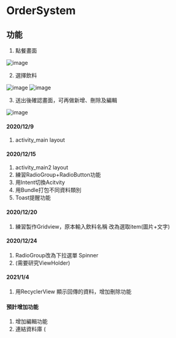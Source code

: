 # OrderSystem

## 功能
1. 點餐畫面

![image](https://user-images.githubusercontent.com/37375306/125165996-16618580-e1cc-11eb-8e12-cfb23c61aa6a.png)

2. 選擇飲料

![image](https://user-images.githubusercontent.com/37375306/125166023-3b55f880-e1cc-11eb-930a-c63d0e14a886.png)
![image](https://user-images.githubusercontent.com/37375306/125166045-51fc4f80-e1cc-11eb-9b92-93b39c99a85d.png)

3. 送出後確認畫面，可再做新增、刪除及編輯

![image](https://user-images.githubusercontent.com/37375306/125166164-ef578380-e1cc-11eb-832d-3e2acc9db524.png)


#### 2020/12/9
1. activity_main layout

#### 2020/12/15
1. activity_main2 layout
2. 練習RadioGroup+RadioButton功能
3. 用Intent切換Acitvity
4. 用Bundle打包不同資料類別
5. Toast提醒功能

#### 2020/12/20
1. 練習製作Gridview，原本輸入飲料名稱 改為選取item(圖片+文字)

#### 2020/12/24
1. RadioGroup改為下拉選單 Spinner
2. (需要研究ViewHolder)

#### 2021/1/4
1. 用RecyclerView 顯示回傳的資料，增加刪除功能


#### 預計增加功能
1. 增加編輯功能
2. 連結資料庫 (
